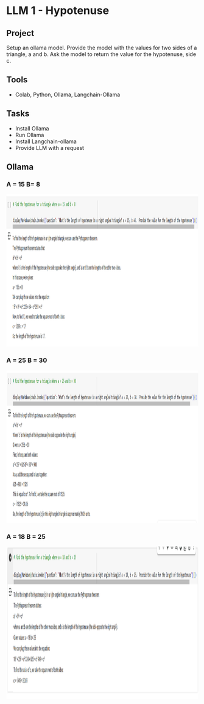 # LLM 1 - Hypotenuse

## Project 
Setup an ollama model. Provide the model with the values for two sides of a triangle, a and b.  Ask the model to return the value for the hypotenuse, side c.

## Tools
- Colab, Python, Ollama, Langchain-Ollama

## Tasks
- Install Ollama
- Run Ollama
- Install Langchain-ollama
- Provide LLM with a request

## Ollama

### A = 15  B= 8

<img src="https://github.com/Sarah269/glowing-dollop/blob/main/LLM1_Hypotenuse/Hypotenuse1.png" height=400>

### A = 25 B = 30

<img src="https://github.com/Sarah269/glowing-dollop/blob/main/LLM1_Hypotenuse/Hypotenuse2.png" height=400>

### A = 18 B = 25

<img src="https://github.com/Sarah269/glowing-dollop/blob/main/LLM1_Hypotenuse/Hypotenuse3.png" height=400>
